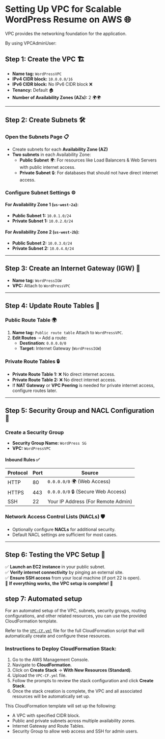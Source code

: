 # Setting Up VPC for Scalable WordPress Resume on AWS 🌐
VPC provides the networking foundation for the application.

By using VPCAdminUser:


## Step 1: Create the VPC 🏗️
- **Name tag:** `WordPressVPC`
- **IPv4 CIDR block:** `10.0.0.0/16`
- **IPv6 CIDR block:** No IPv6 CIDR block ❌
- **Tenancy:** Default 🏠
- **Number of Availability Zones (AZs):** 2 🌍🌍

---

## Step 2: Create Subnets 🛠️  
### Open the Subnets Page 📋  
- Create subnets for each **Availability Zone (AZ)**  
- **Two subnets** in each Availability Zone:  
  - **Public Subnet** 🌍: For resources like Load Balancers & Web Servers with public internet access.  
  - **Private Subnet** 🔒: For databases that should not have direct internet access.  

### Configure Subnet Settings ⚙️  
#### For Availability Zone 1 (`us-west-2a`):
- **Public Subnet 1:** `10.0.1.0/24`
- **Private Subnet 1:** `10.0.2.0/24`

#### For Availability Zone 2 (`us-west-2b`):
- **Public Subnet 2:** `10.0.3.0/24`
- **Private Subnet 2:** `10.0.4.0/24`

---

## Step 3: Create an Internet Gateway (IGW) 🌉
- **Name tag:** `WordPressIGW`
- **VPC:** Attach to `WordPressVPC`  

---

## Step 4: Update Route Tables 🚦  
### Public Route Table 🌍  
1. **Name tag:** `Public route table`  Attach to `WordPressVPC`.  
2. **Edit Routes** ➝ Add a route:  
   - **Destination:** `0.0.0.0/0`  
   - **Target:** Internet Gateway (`WordPressIGW`)  

### Private Route Tables 🔒  
- **Private Route Table 1:** ❌ No direct internet access.  
- **Private Route Table 2:** ❌ No direct internet access.  
- If **NAT Gateway** or **VPC Peering** is needed for private internet access, configure routes later.  

---

## Step 5: Security Group and NACL Configuration 🔐  
### Create a Security Group  
- **Security Group Name:** `WordPress SG`  
- **VPC:** `WordPressVPC`  

#### Inbound Rules ✅  
| Protocol | Port | Source |
|----------|------|--------|
| HTTP     | 80   | `0.0.0.0/0` 🌍 (Web Access) |
| HTTPS    | 443  | `0.0.0.0/0` 🔒 (Secure Web Access) |
| SSH      | 22   | Your IP Address (For Remote Admin) |

### Network Access Control Lists (NACLs) 🛡️  
- Optionally configure **NACLs** for additional security.  
- Default NACL settings are sufficient for most cases.  

---

## Step 6: Testing the VPC Setup 🧪  
✅ **Launch an EC2 instance** in your public subnet.  
✅ **Verify internet connectivity** by pinging an external site.  
✅ **Ensure SSH access** from your local machine (if port 22 is open).  
🚀 **If everything works, the VPC setup is complete!** 🎉  

## step 7: Automated setup 
For an automated setup of the VPC, subnets, security groups, routing configurations, and other related resources, you can use the provided CloudFormation template.

Refer to the [`VPC-CF.yml`](../infrastructure/cloudformation/VPC-CF.yml) file for the full CloudFormation script that will automatically create and configure these resources.

### Instructions to Deploy CloudFormation Stack:
1. Go to the AWS Management Console.
2. Navigate to **CloudFormation**.
3. Click on **Create Stack** → **With New Resources (Standard)**.
4. Upload the `VPC-CF.yml` file.
5. Follow the prompts to review the stack configuration and click **Create Stack**.
6. Once the stack creation is complete, the VPC and all associated resources will be automatically set up.

This CloudFormation template will set up the following:
- A VPC with specified CIDR block.
- Public and private subnets across multiple availability zones.
- Internet Gateway and Route Tables.
- Security Group to allow web access and SSH for admin users.
